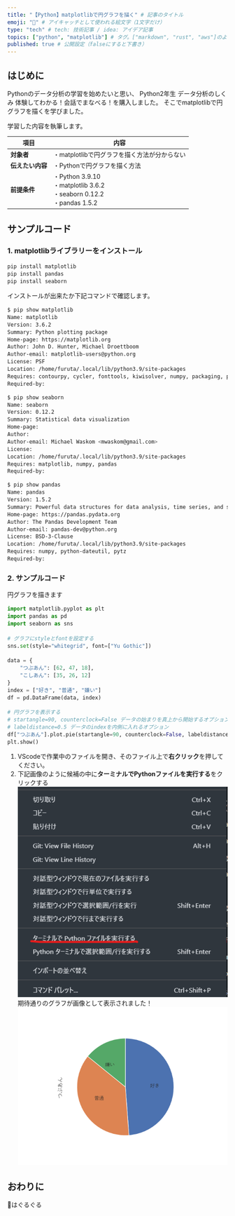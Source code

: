 ```yaml
---
title: "【Python】matplotlibで円グラフを描く" # 記事のタイトル
emoji: "🍥" # アイキャッチとして使われる絵文字（1文字だけ）
type: "tech" # tech: 技術記事 / idea: アイデア記事
topics: ["python", "matplotlib"] # タグ。["markdown", "rust", "aws"]のように指定する
published: true # 公開設定（falseにすると下書き）
---
```

## はじめに
Pythonのデータ分析の学習を始めたいと思い、
Python2年生 データ分析のしくみ 体験してわかる！会話でまなべる！を購入しました。
そこでmatplotlibで円グラフを描くを学びました。

学習した内容を執筆します。

|  項目  | 内容  |
| ---- | ---- |
|  **対象者**  |  ・matplotlibで円グラフを描く方法が分からない  |
|  **伝えたい内容**  |  ・Pythonで円グラフを描く方法  |
|  **前提条件**  |  ・Python 3.9.10<br>・matplotlib 3.6.2<br>・seaborn 0.12.2<br>・pandas 1.5.2 |


## サンプルコード
### 1. matplotlibライブラリーをインストール
```bash
pip install matplotlib
pip install pandas
pip install seaborn
```
インストールが出来たか下記コマンドで確認します。
```bash
$ pip show matplotlib
Name: matplotlib
Version: 3.6.2
Summary: Python plotting package
Home-page: https://matplotlib.org
Author: John D. Hunter, Michael Droettboom
Author-email: matplotlib-users@python.org
License: PSF
Location: /home/furuta/.local/lib/python3.9/site-packages
Requires: contourpy, cycler, fonttools, kiwisolver, numpy, packaging, pillow, pyparsing, python-dateutil
Required-by:
```
```bash
$ pip show seaborn
Name: seaborn
Version: 0.12.2
Summary: Statistical data visualization
Home-page:
Author:
Author-email: Michael Waskom <mwaskom@gmail.com>
License:
Location: /home/furuta/.local/lib/python3.9/site-packages
Requires: matplotlib, numpy, pandas
Required-by:
```
```bash
$ pip show pandas
Name: pandas
Version: 1.5.2
Summary: Powerful data structures for data analysis, time series, and statistics
Home-page: https://pandas.pydata.org
Author: The Pandas Development Team
Author-email: pandas-dev@python.org
License: BSD-3-Clause
Location: /home/furuta/.local/lib/python3.9/site-packages
Requires: numpy, python-dateutil, pytz
Required-by:
```
### 2. サンプルコード
円グラフを描きます
```python
import matplotlib.pyplot as plt
import pandas as pd
import seaborn as sns

# グラフにstyleとfontを設定する
sns.set(style="whitegrid", font=["Yu Gothic"])

data = {
    "つぶあん": [62, 47, 18],
    "こしあん": [35, 26, 12]
}
index = ["好き", "普通", "嫌い"]
df = pd.DataFrame(data, index)

# 円グラフを表示する
# startangle=90, counterclock=False データの始まりを真上から開始するオプション
# labeldistance=0.5 データのindexを内側に入れるオプション
df["つぶあん"].plot.pie(startangle=90, counterclock=False, labeldistance=0.5)
plt.show()
```
1. VScodeで作業中のファイルを開き、そのファイル上で**右クリック**を押してください。
2. 下記画像のように候補の中に**ターミナルでPythonファイルを実行する**をクリックする
![ターミナルでPythonファイルを実行する](/images/run-matplotlib-vscode.png)
期待通りのグラフが画像として表示されました！
![pie_sample](/images/pie_sample.png)

## おわりに
🍥はぐるぐる

